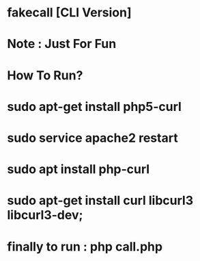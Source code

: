 # fakecall [CLI Version]
# Note : Just For Fun 
# How To Run?
# sudo apt-get install php5-curl
# sudo service apache2 restart
# sudo apt install php-curl
# sudo apt-get install curl libcurl3 libcurl3-dev;
# finally to run : php call.php
